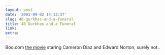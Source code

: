 ```yaml
---
layout: post
date: '2001-09-02 14:13:37'
slug: 40-gurkhas-and-a-funeral
title: 40 Gurkhas and a Funeral
link: 
extra: 
---
```


Boo.com [the movie](http://www.guardian.co.uk/internetnews/story/0,7369,542632,00.html) staring Cameron Diaz and Edward Norton, surely not..